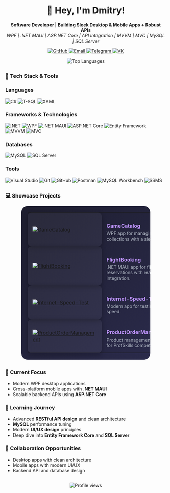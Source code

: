 <h1 align="center">👋 Hey, I'm Dmitry!</h1>

<p align="center">
  <b>Software Developer | Building Sleek Desktop & Mobile Apps + Robust APIs</b><br/>
  <i>WPF | .NET MAUI | ASP.NET Core | API Integration | MVVM | MVC | MySQL | SQL Server</i>
</p>

<p align="center">
  <a href="https://github.com/Rip0x1">
    <img src="https://img.shields.io/badge/GitHub-181717?style=flat-square&logo=github&logoColor=white" alt="GitHub" />
  </a>
  <a href="https://mail.google.com/mail/dimaslizh@gmail.com">
    <img src="https://img.shields.io/badge/Email-D14836?style=flat-square&logo=gmail&logoColor=white" alt="Email" />
  </a>
  <a href="https://t.me/rip0x1">
    <img src="https://img.shields.io/badge/Telegram-2CA5E0?style=flat-square&logo=telegram&logoColor=white" alt="Telegram" />
  </a>
  <a href="https://vk.com/rip0x1">
    <img src="https://img.shields.io/badge/VK-4680C2?style=flat-square&logo=vk&logoColor=white" alt="VK" />
  </a>
</p>

<p align="center">
  <img src="https://github-readme-stats.vercel.app/api/top-langs/?username=Rip0x1&layout=compact&theme=dracula&hide_border=true" alt="Top Languages" />
</p>

##

### 🚀 Tech Stack & Tools

### Languages
<p align="left">
  <img src="https://img.shields.io/badge/C%23-239120?style=flat-square&logo=c-sharp&logoColor=white" alt="C#" />
  <img src="https://img.shields.io/badge/T--SQL-007ACC?style=flat-square&logo=microsoftsqlserver&logoColor=white" alt="T-SQL" />
  <img src="https://img.shields.io/badge/XAML-0C54C2?style=flat-square&logo=xaml&logoColor=white" alt="XAML" />
</p>

### Frameworks & Technologies
<p align="left">
  <img src="https://img.shields.io/badge/.NET-512BD4?style=flat-square&logo=dotnet&logoColor=white" alt=".NET" />
  <img src="https://img.shields.io/badge/WPF-5C2D91?style=flat-square&logo=windows&logoColor=white" alt="WPF" />
  <img src="https://img.shields.io/badge/.NET%20MAUI-512BD4?style=flat-square&logo=dotnet&logoColor=white" alt=".NET MAUI" />
  <img src="https://img.shields.io/badge/ASP.NET%20Core-512BD4?style=flat-square&logo=dotnet&logoColor=white" alt="ASP.NET Core" />
  <img src="https://img.shields.io/badge/Entity%20Framework-6DB33F?style=flat-square&logo=entity-framework&logoColor=white" alt="Entity Framework" />
  <img src="https://img.shields.io/badge/MVVM-007ACC?style=flat-square&logo=visualstudio&logoColor=white" alt="MVVM" />
  <img src="https://img.shields.io/badge/MVC-007ACC?style=flat-square&logo=visualstudio&logoColor=white" alt="MVC" />
</p>

### Databases
<p align="left">
  <img src="https://img.shields.io/badge/MySQL-4479A1?style=flat-square&logo=mysql&logoColor=white" alt="MySQL" />
  <img src="https://img.shields.io/badge/SQL%20Server-CC2927?style=flat-square&logo=microsoftsqlserver&logoColor=white" alt="SQL Server" />
</p>

### Tools
<p align="left">
  <img src="https://img.shields.io/badge/Visual%20Studio-5C2D91?style=flat-square&logo=visualstudio&logoColor=white" alt="Visual Studio" />
  <img src="https://img.shields.io/badge/Git-F05032?style=flat-square&logo=git&logoColor=white" alt="Git" />
  <img src="https://img.shields.io/badge/GitHub-181717?style=flat-square&logo=github&logoColor=white" alt="GitHub" />
  <img src="https://img.shields.io/badge/Postman-FF6C37?style=flat-square&logo=postman&logoColor=white" alt="Postman" />
  <img src="https://img.shields.io/badge/MySQL%20Workbench-4479A1?style=flat-square&logo=mysql&logoColor=white" alt="MySQL Workbench" />
  <img src="https://img.shields.io/badge/SSMS-CC2927?style=flat-square&logo=microsoftsqlserver&logoColor=white" alt="SSMS" />
</p>

##

### 💻 Showcase Projects

<div align="center">
  <table style="border-spacing: 20px; background: linear-gradient(135deg, #1e1e2f 0%, #2a2a4a 100%); border-radius: 20px; padding: 20px; width: 80%;">
    <tr>
      <td style="background: rgba(255, 255, 255, 0.05); border-radius: 12px; padding: 15px; box-shadow: 0 4px 15px rgba(0, 0, 0, 0.3); width: 50%;">
        <a href="https://github.com/Rip0x1/GameCatalog">
          <img src="https://github-readme-stats.vercel.app/api/pin/?username=Rip0x1&repo=GameCatalog&theme=onedark&show_owner=true&border_radius=10" alt="GameCatalog" />
        </a>
      </td>
      <td style="color: #abb2bf; font-size: 14px; vertical-align: middle; padding: 15px;">
        <p style="color: #bd93f9; font-weight: bold; font-size: 16px; margin-bottom: 5px;">GameCatalog</p>
        WPF app for managing game collections with a sleek UI.
      </td>
    </tr>
    <tr>
      <td style="background: rgba(255, 255, 255, 0.05); border-radius: 12px; padding: 15px; box-shadow: 0 4px 15px rgba(0, 0, 0, 0.3); width: 50%;">
        <a href="https://github.com/Rip0x1/FlightBooking">
          <img src="https://github-readme-stats.vercel.app/api/pin/?username=Rip0x1&repo=FlightBooking&theme=onedark&show_owner=true&border_radius=10" alt="FlightBooking" />
        </a>
      </td>
      <td style="color: #abb2bf; font-size: 14px; vertical-align: middle; padding: 15px;">
        <p style="color: #bd93f9; font-weight: bold; font-size: 16px; margin-bottom: 5px;">FlightBooking</p>
        .NET MAUI app for flight reservations with real-time API integration.
      </td>
    </tr>
    <tr>
      <td style="background: rgba(255, 255, 255, 0.05); border-radius: 12px; padding: 15px; box-shadow: 0 4px 15px rgba(0, 0, 0, 0.3); width: 50%;">
        <a href="https://github.com/Rip0x1/Internet-Speed-Test">
          <img src="https://github-readme-stats.vercel.app/api/pin/?username=Rip0x1&repo=Internet-Speed-Test&theme=onedark&show_owner=true&border_radius=10" alt="Internet-Speed-Test" />
        </a>
      </td>
      <td style="color: #abb2bf; font-size: 14px; vertical-align: middle; padding: 15px;">
        <p style="color: #bd93f9; font-weight: bold; font-size: 16px; margin-bottom: 5px;">Internet-Speed-Test</p>
        Modern app for testing internet speed.
      </td>
    </tr>
    <tr>
      <td style="background: rgba(255, 255, 255, 0.05); border-radius: 12px; padding: 15px; box-shadow: 0 4px 15px rgba(0, 0, 0, 0.3); width: 50%;">
        <a href="https://github.com/Rip0x1/ProductOrderManagement">
          <img src="https://github-readme-stats.vercel.app/api/pin/?username=Rip0x1&repo=ProductOrderManagement&theme=onedark&show_owner=true&border_radius=10" alt="ProductOrderManagement" />
        </a>
      </td>
      <td style="color: #abb2bf; font-size: 14px; vertical-align: middle; padding: 15px;">
        <p style="color: #bd93f9; font-weight: bold; font-size: 16px; margin-bottom: 5px;">ProductOrderManagement</p>
        Product management app built for ProfSkills competition.
      </td>
    </tr>
  </table>
</div>

##

### 🔭 Current Focus

- Modern WPF desktop applications
- Cross-platform mobile apps with **.NET MAUI**
- Scalable backend APIs using **ASP.NET Core**

### 🌱 Learning Journey

- Advanced **RESTful API design** and clean architecture
- **MySQL** performance tuning
- Modern **UI/UX design** principles
- Deep dive into **Entity Framework Core** and **SQL Server**

### 👯 Collaboration Opportunities

- Desktop apps with clean architecture
- Mobile apps with modern UI/UX
- Backend API and database design

##

<p align="center">
  <img src="https://komarev.com/ghpvc/?username=Rip0x1&color=brightgreen" alt="Profile views" />
</p>
